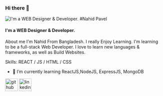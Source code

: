 
### Hi there 👋
![I'm a WEB Designer & Developer.](https://i.ibb.co/QML41zm/Your-ptaragraph-tefxt-2.png)
#Nahid Pavel
#### I'm a WEB Designer & Developer.


About me
I'm Nahid From Bangladesh. I really Enjoy Learning. I'm learning to be a full-stack Web Developer. I love to learn new languages & frameworks, as well as Build Websites.

Skills: REACT / JS / HTML / CSS

- 🌱 I’m currently learning ReactJS,NodeJS, ExpressJS, MongoDB 


[<img src='https://cdn.jsdelivr.net/npm/simple-icons@3.0.1/icons/github.svg' alt='github' height='40'>](https://github.com/https://github.com/nahidpavelc)  [<img src='https://cdn.jsdelivr.net/npm/simple-icons@3.0.1/icons/linkedin.svg' alt='linkedin' height='40'>](https://www.linkedin.com/in/https://www.linkedin.com/in/nahid-pavel-chowdhury-066a64107//)  


  

<!--
**nahidpavelc/nahidpavelc** is a ✨ _special_ ✨ repository because its `README.md` (this file) appears on your GitHub profile.

Here are some ideas to get you started:

- 🔭 I’m currently working on ...
- 🌱 I’m currently learning ...
- 👯 I’m looking to collaborate on ...
- 🤔 I’m looking for help with ...
- 💬 Ask me about ...
- 📫 How to reach me: ...
- 😄 Pronouns: ...
- ⚡ Fun fact: ...
-->
